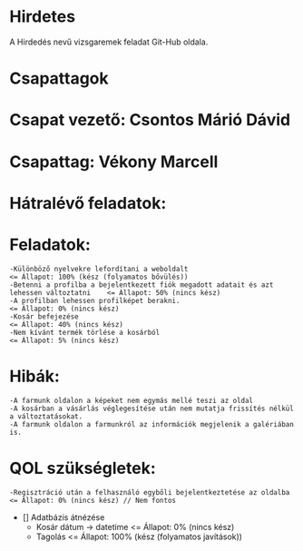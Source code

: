 # Hirdetes
A Hirdedés nevű vizsgaremek feladat Git-Hub oldala.

##

# Csapattagok


# Csapat vezető: Csontos Márió Dávid

# Csapattag: Vékony Marcell

##

# Hátralévő feladatok:

  # Feladatok:

    -Különböző nyelvekre lefordítani a weboldalt                                              <= Állapot: 100% (kész (folyamatos bővülés))
    -Betenni a profilba a bejelentkezett fiók megadott adatait és azt lehessen változtatni    <= Állapot: 50% (nincs kész)
    -A profilban lehessen profilképet berakni.                                                <= Állapot: 0% (nincs kész)
    -Kosár befejezése                                                                         <= Állapot: 40% (nincs kész)
    -Nem kívánt termék törlése a kosárból                                                     <= Állapot: 5% (nincs kész)

  # Hibák:
    
    -A farmunk oldalon a képeket nem egymás mellé teszi az oldal
    -A kosárban a vásárlás véglegesítése után nem mutatja frissítés nélkül a változtatásokat.
    -A farmunk oldalon a farmunkról az információk megjelenik a galériában is.

  # QOL szükségletek:

    -Regisztráció után a felhasználó egybőli bejelentkeztetése az oldalba <= Állapot: 0% (nincs kész) // Nem fontos

- [] Adatbázis átnézése 
  - Kosár dátum -> datetime     <= Állapot: 0% (nincs kész)
  - Tagolás                     <= Állapot: 100% (kész (folyamatos javítások))
